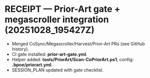 # RECEIPT — Prior-Art gate + megascroller integration (20251028_195427Z)

- Merged CoSync/Megascroller/Harvest/Prior-Art PRs (see GitHub history).
- CI gate installed: **prior-art-gate.yml**.
- Helper added: **tools/PriorArt/Scan-CoPriorArt.ps1**; config: **.bpoe/priorart.yml**.
- SESSION_PLAN updated with gate checklist.

